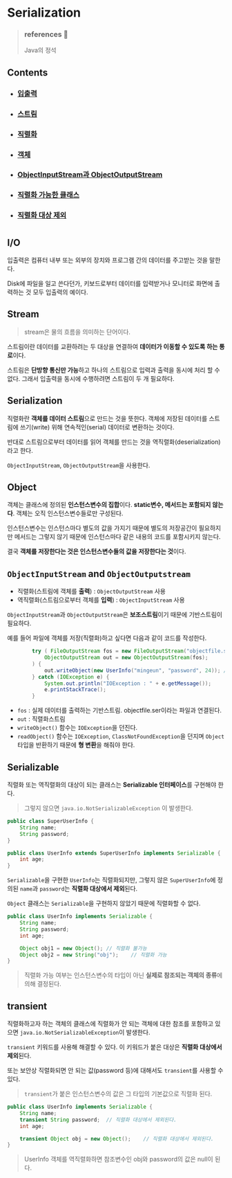 # Serialization

> ### references 🔗
> Java의 정석   

## Contents		
* ### [입출력](https://github.com/mingeun2154/skill/tree/main/Java/serialization#i\/o)      
* ### [스트림](https://github.com/mingeun2154/skill/tree/main/Java/serialization#stream)      
* ### [직렬화](https://github.com/mingeun2154/skill/tree/main/Java/serialization#serialization-1)      
* ### [객체](https://github.com/mingeun2154/skill/tree/main/Java/serialization#object)
* ### [ObjectInputStream과 ObjectOutputStream](https://github.com/mingeun2154/skill/tree/main/Java/serialization#objectinputstream-and-objectoutputstream)      
* ### [직렬화 가능한 클래스](https://github.com/mingeun2154/skill/tree/main/Java/serialization#serializable)
* ### [직렬화 대상 제외](https://github.com/mingeun2154/skill/tree/main/Java/serialization#transient)      

#    

## I/O
입출력은 컴퓨터 내부 또는 외부의 장치와 프로그램 간의 데이터를 주고받는 것을 말한다.

Disk에 파일을 일고 쓴다던가, 키보드로부터 데이터를 입력받거나 모니터로 화면에 출력하는 것 모두 입출력의 예이다.

## Stream
> stream은 물의 흐름을 의미하는 단어이다.

스트림이란 데이터를 교환하려는 두 대상을 연결하여 **데이터가 이동할 수 있도록 하는 통로**이다. 

스트림은 **단방향 통신만 가능**하고 하나의 스트림으로 입력과 출력을 동시에 처리 할 수 없다. 그래서 입출력을 동시에 수행하려면 스트림이 두 개 필요하다.

## Serialization
직렬화란 **객체를 데이터 스트림**으로 만드는 것을 뜻한다. 객체에 저장된 데이터를 스트림에 쓰기(write) 위해 연속적인(serial) 데이터로 변환하는 것이다.

반대로 스트림으로부터 데이터를 읽어 객체를 만드는 것을 역직렬화(deserialization)라고 한다.

`ObjectInputStream`, `ObjectOutputStream`을 사용한다.

## Object
객체는 클래스에 정의된 **인스턴스변수의 집합**이다. **static변수, 메서드는 포함되지 않는다**. 객체는 오직 인스턴스변수들로만 구성된다.

인스턴스변수는 인스턴스마다 별도의 값을 가지기 때문에 별도의 저장공간이 필요하지만 메서드는 그렇지 않기 때문에 인스턴스마다 같은 내용의 코드를 포함시키지 않는다.

결국 **객체를 저장한다는 것은 인스턴스변수들의 값을 저장한다는 것**이다.
## `ObjectInputStream` and `ObjectOutputstream`
* 직렬화(스트림에 객체를 **출력**) : `ObjectOutputStream` 사용
* 역직렬화(스트림으로부터 객체를 **입력**) : `ObjectInputStream` 사용

`ObjectInputStream`과 `ObjectOutputStream`은 **보조스트림**이기 때문에 기반스트림이 필요하다.

예를 들어 파일에 객체를 저장(직렬화)하고 싶다면 다음과 같이 코드를 작성한다.
```Java
        try ( FileOutputStream fos = new FileOutputStream("objectfile.ser");
            ObjectOutputStream out = new ObjectOutputStream(fos);
        ) {
            out.writeObject(new UserInfo("mingeun", "password", 24)); // 역직렬화는 readObject()
        } catch (IOException e) {
            System.out.println("IOException : " + e.getMessage());
            e.printStackTrace();
        }
```

* `fos` : 실제 데이터를 출력하는 기반스트림. objectfile.ser이라는 파일과 연결된다.
* `out` : 직렬화스트림
* `writeObject()` 함수는 `IOException`을 던진다.
* `readObject()` 함수는 `IOException`, `ClassNotFoundException`을 던지며 `Object` 타입을 반환하기 때문에 **형 변환**을 해줘야 한다.

## Serializable

직렬화 또는 역직렬화의 대상이 되는 클래스는 **Serializable 인터페이스**를 구현해야 한다.
> 그렇지 않으면 `java.io.NotSerializableException` 이 발생한다.

```Java
public class SuperUserInfo {
	String name;
	String password;
}

public class UserInfo extends SuperUserInfo implements Serializable {
	int age;
}
```

`Serializable`을 구현한 `UserInfo`는 직렬화되지만, 그렇지 않은 `SuperUserInfo`에 정의된 `name`과 `password`는 **직렬화 대상에서 제외**된다.

`Object` 클래스는 `Serializable`을 구현하지 않았기 때문에 직렬화할 수 없다.

```Java
public class UserInfo implements Serializable {
	String name;
	String password;
	int age;

	Object obj1 = new Object();	// 직렬화 불가능
	Object obj2 = new String("obj");	// 직렬화 가능
}
```

> 직렬화 가능 여부는 인스턴스변수의 타입이 아닌 **실제로 참조되는 객체의 종류**에 의해 결정된다.

## transient
직렬화하고자 하는 객체의 클래스에 직렬화가 안 되는 객체에 대한 참조를 포함하고 있으면 `java.io.NotSerializableException`이 발생한다.

`transient` 키워드를 사용해 해결할 수 있다. 이 키워드가 붙은 대상은 **직렬화 대상에서 제외**된다.

또는 보안상 직렬화되면 안 되는 값(password 등)에 대해서도 `transient`를 사용할 수 있다.
> `transient`가 붙은 인스턴스변수의 값은 그 타입의 기본값으로 직렬화 된다.

```Java
public class UserInfo implements Serializable {
	String name;
	transient String password;	// 직렬화 대상에서 제외된다.
	int age;

	transient Object obj = new Object();	// 직렬화 대상에서 제외된다.
}
```

> UserInfo 객체를 역직렬화하면 참조변수인 obj와 password의 값은 null이 된다.
